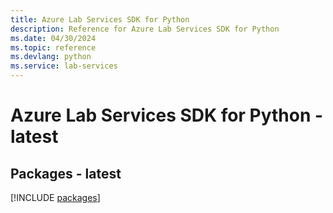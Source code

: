 ```yaml
---
title: Azure Lab Services SDK for Python
description: Reference for Azure Lab Services SDK for Python
ms.date: 04/30/2024
ms.topic: reference
ms.devlang: python
ms.service: lab-services
---
```

# Azure Lab Services SDK for Python - latest
## Packages - latest
[!INCLUDE [packages](lab-services-index.md)]